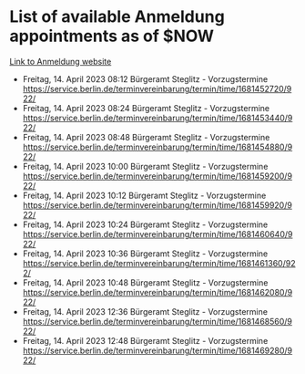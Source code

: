 # List of available Anmeldung appointments as of $NOW
[Link to Anmeldung website](https://service.berlin.de/terminvereinbarung/termin/tag.php?termin=1&anliegen[]=120686&dienstleisterlist=122210,122217,327316,122219,327312,122227,327314,122231,327346,122243,327348,122254,122252,329742,122260,329745,122262,329748,122271,327278,122273,327274,122277,327276,330436,122280,327294,122282,327290,122284,327292,122291,327270,122285,327266,122286,327264,122296,327268,150230,329760,122297,327286,122294,327284,122312,329763,122314,329775,122304,327330,122311,327334,122309,327332,317869,122281,327352,122279,329772,122283,122276,327324,122274,327326,122267,329766,122246,327318,122251,327320,122257,327322,122208,327298,122226,327300&herkunft=http%3A%2F%2Fservice.berlin.de%2Fdienstleistung%2F120686%2F)
- Freitag, 14. April 2023 08:12 Bürgeramt Steglitz - Vorzugstermine https://service.berlin.de/terminvereinbarung/termin/time/1681452720/922/
- Freitag, 14. April 2023 08:24 Bürgeramt Steglitz - Vorzugstermine https://service.berlin.de/terminvereinbarung/termin/time/1681453440/922/
- Freitag, 14. April 2023 08:48 Bürgeramt Steglitz - Vorzugstermine https://service.berlin.de/terminvereinbarung/termin/time/1681454880/922/
- Freitag, 14. April 2023 10:00 Bürgeramt Steglitz - Vorzugstermine https://service.berlin.de/terminvereinbarung/termin/time/1681459200/922/
- Freitag, 14. April 2023 10:12 Bürgeramt Steglitz - Vorzugstermine https://service.berlin.de/terminvereinbarung/termin/time/1681459920/922/
- Freitag, 14. April 2023 10:24 Bürgeramt Steglitz - Vorzugstermine https://service.berlin.de/terminvereinbarung/termin/time/1681460640/922/
- Freitag, 14. April 2023 10:36 Bürgeramt Steglitz - Vorzugstermine https://service.berlin.de/terminvereinbarung/termin/time/1681461360/922/
- Freitag, 14. April 2023 10:48 Bürgeramt Steglitz - Vorzugstermine https://service.berlin.de/terminvereinbarung/termin/time/1681462080/922/
- Freitag, 14. April 2023 12:36 Bürgeramt Steglitz - Vorzugstermine https://service.berlin.de/terminvereinbarung/termin/time/1681468560/922/
- Freitag, 14. April 2023 12:48 Bürgeramt Steglitz - Vorzugstermine https://service.berlin.de/terminvereinbarung/termin/time/1681469280/922/
